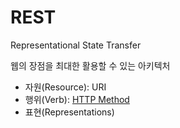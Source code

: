 # REST

Representational State Transfer

웹의 장점을 최대한 활용할 수 있는 아키텍처

-   자원(Resource): URI
-   행위(Verb): [HTTP Method](HTTP_Method)
-   표현(Representations)